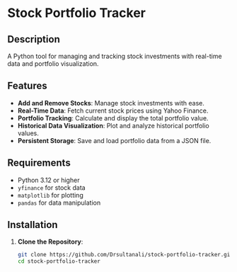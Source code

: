 # Stock Portfolio Tracker

## Description

A Python tool for managing and tracking stock investments with real-time data and portfolio visualization.

## Features

- **Add and Remove Stocks**: Manage stock investments with ease.
- **Real-Time Data**: Fetch current stock prices using Yahoo Finance.
- **Portfolio Tracking**: Calculate and display the total portfolio value.
- **Historical Data Visualization**: Plot and analyze historical portfolio values.
- **Persistent Storage**: Save and load portfolio data from a JSON file.

## Requirements

- Python 3.12 or higher
- `yfinance` for stock data
- `matplotlib` for plotting
- `pandas` for data manipulation

## Installation

1. **Clone the Repository**:
   ```bash
   git clone https://github.com/Drsultanali/stock-portfolio-tracker.git
   cd stock-portfolio-tracker

